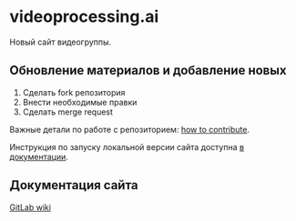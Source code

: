 # videoprocessing.ai

Новый сайт видеогруппы.

## Обновление материалов и добавление новых
1. Сделать fork репозитория
2. Внести необходимые правки
3. Сделать merge request

Важные детали по работе с репозиторием: [how to contribute](https://vg-code.gml-team.ru/videoprocessing-site/videoprocessing-jekyll/-/wikis/How-contribute).

Инструкция по запуску локальной версии сайта доступна [в документации](https://vg-code.gml-team.ru/videoprocessing-site/videoprocessing-jekyll/wikis/home).

## Документация сайта
[GitLab wiki](https://vg-code.gml-team.ru/videoprocessing-site/videoprocessing-jekyll/wikis/home)
